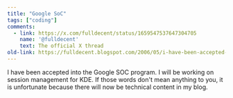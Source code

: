 ```yaml
---
title: "Google SoC"
tags: ["coding"]
comments:
  - link: https://x.com/fulldecent/status/1659547537647304705
    name: '@fulldecent'
    text: The official X thread
old-link: https://fulldecent.blogspot.com/2006/05/i-have-been-accepted-into-google-soc.html
---
```


I have been accepted into the Google SOC program. I will be working on session management for KDE. If those words don't mean anything to you, it is unfortunate because there will now be technical content in my blog.
